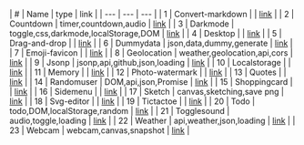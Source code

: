 | # | Name | type | link |
| --- | --- | --- |
| 1 | Convert-markdown |  | [link](docs/convert-markdown) |
| 2 | Countdown | timer,countdown,audio | [link](docs/countdown) |
| 3 | Darkmode | toggle,css,darkmode,localStorage,DOM | [link](docs/darkmode) |
| 4 | Desktop |  | [link](docs/desktop) |
| 5 | Drag-and-drop |  | [link](docs/drag-and-drop) |
| 6 | Dummydata | json,data,dummy,generate | [link](docs/dummydata) |
| 7 | Emoji-favicon |  | [link](docs/emoji-favicon) |
| 8 | Geolocation | weather,geolocation,api,cors | [link](docs/geolocation) |
| 9 | Jsonp | jsonp,api,github,json,loading | [link](docs/jsonp) |
| 10 | Localstorage |  | [link](docs/localstorage) |
| 11 | Memory |  | [link](docs/memory) |
| 12 | Photo-watermark |  | [link](docs/photo-watermark) |
| 13 | Quotes |  | [link](docs/quotes) |
| 14 | Randomuser | DOM,api,json,Promise | [link](docs/randomuser) |
| 15 | Shoppingcard |  | [link](docs/shoppingcard) |
| 16 | Sidemenu |  | [link](docs/sidemenu) |
| 17 | Sketch | canvas,sketching,save png | [link](docs/sketch) |
| 18 | Svg-editor |  | [link](docs/svg-editor) |
| 19 | Tictactoe |  | [link](docs/tictactoe) |
| 20 | Todo | todo,DOM,localStorage,random | [link](docs/todo) |
| 21 | Togglesound | audio,toggle,loading | [link](docs/togglesound) |
| 22 | Weather | api,weather,json,loading | [link](docs/weather) |
| 23 | Webcam | webcam,canvas,snapshot | [link](docs/webcam) |
